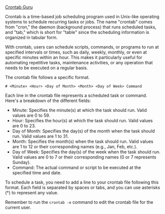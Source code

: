 [Crontab Guru](https://crontab.guru/)

Crontab is a time-based job scheduling program used in Unix-like operating systems to schedule recurring tasks or jobs. The name "crontab" comes from "cron," the daemon (background process) that runs scheduled tasks, and "tab," which is short for "table" since the scheduling information is organized in tabular form.

With crontab, users can schedule scripts, commands, or programs to run at specified intervals or times, such as daily, weekly, monthly, or even at specific minutes within an hour. This makes it particularly useful for automating repetitive tasks, maintenance activities, or any operation that needs to be executed on a regular basis.

The crontab file follows a specific format.

```
# <Minute> <Hour> <Day of Month> <Month> <Day of Week> Command
```

Each line in the crontab file represents a scheduled task or command. Here's a breakdown of the different fields:
- Minute: Specifies the minute(s) at which the task should run. Valid values are 0 to 59.
- Hour: Specifies the hour(s) at which the task should run. Valid values are 0 to 23.
- Day of Month: Specifies the day(s) of the month when the task should run. Valid values are 1 to 31.
- Month: Specifies the month(s) when the task should run. Valid values are 1 to 12 or their corresponding names (e.g., Jan, Feb, etc.).
- Day of Week: Specifies the day(s) of the week when the task should run. Valid values are 0 to 7 or their corresponding names (0 or 7 represents Sunday).
- Command: The actual command or script to be executed at the specified time and date.

To schedule a task, you need to add a line to your crontab file following this format. Each field is separated by spaces or tabs, and you can use asterisks (*) to represent any value.

Remember to run the `crontab -e` command to edit the crontab file for the current user.
